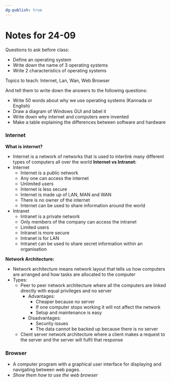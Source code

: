 ```yaml
---
dg-publish: true
---
```

# Notes for 24-09
Questions to ask before class:
- Define an operating system
- Write down the name of 3 operating systems
- Write 2 characteristics of operating systems

Topics to teach:
Internet, Lan, Wan, Web Browser

And tell them to write down the answers to the following questions:
- Write 50 words about why we use operating systems (Kannada or English)
- Draw a diagram of Windows GUI and label it
- Write down why internet and computers were invented
- Make a table explaining the differences between software and hardware

### Internet
**What is internet?**
- Internet is a network of networks that is used to interlink many different types of computers all over the world
**Internet vs Intranet:**
- Internet
	- Internet is a public network
	- Any one can access the internet 
	- Unlimited users
	- Internet is less secure
	- Internet is made up of LAN, MAN and WAN
	- There is no owner of the internet
	- Internet can be used to share information around the world 
- Intranet
	- Intranet is a private network
	- Only members of the company can access the intranet
	- Limited users
	- Intranet is more secure
	- Intranet is for LAN
	- Intranet can be used to share secret information within an organisation

**Network Architecture:**
- Network architecture means network layout that tells us how computers are arranged and how tasks are allocated to the computer
- Types:
	- Peer to peer network architecture where all the computers are linked directly with equal privileges and no server
		- Advantages:
			- Cheaper because no server
			- If one computer stops working it will not affect the network
			- Setup and maintenance is easy
		- Disadvantages:
			- Security issues
			- The data cannot be backed up because there is no server
	- Client server network architecture where a client makes a request to the server and the server will fulfil that response

### Browser
- A computer program with a graphical user interface for displaying and navigating between web pages.
- *Show them how to use the web browser*